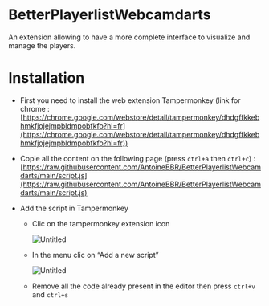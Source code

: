 # BetterPlayerlistWebcamdarts
An extension allowing to have a more complete interface to visualize and manage the players.

# Installation

- First you need to install the web extension Tampermonkey
(link for chrome : [https://chrome.google.com/webstore/detail/tampermonkey/dhdgffkkebhmkfjojejmpbldmpobfkfo?hl=fr](https://chrome.google.com/webstore/detail/tampermonkey/dhdgffkkebhmkfjojejmpbldmpobfkfo?hl=fr))

- Copie all the content on the following page (press `ctrl+a` then `ctrl+c`) : [https://raw.githubusercontent.com/AntoineBBR/BetterPlayerlistWebcamdarts/main/script.js](https://raw.githubusercontent.com/AntoineBBR/BetterPlayerlistWebcamdarts/main/script.js)

- Add the script in Tampermonkey
    - Clic on the tampermonkey extension icon
        
        ![Untitled](BetterPlayerlistWebcamdarts%202d02dd7e23d34f669a62c3ef2517e781/Untitled.png)
        
    - In the menu clic on “Add a new script”
        
        ![Untitled](BetterPlayerlistWebcamdarts%202d02dd7e23d34f669a62c3ef2517e781/Untitled%201.png)
        
    - Remove all the code already present in the editor then press `ctrl+v` and `ctrl+s`